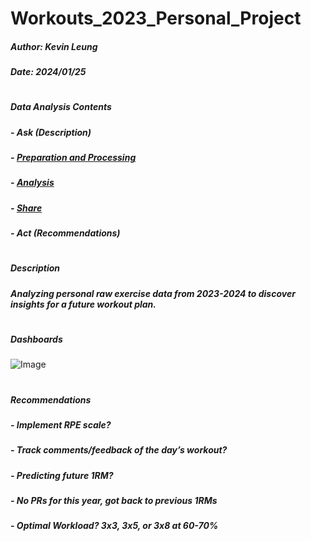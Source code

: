 # Workouts_2023_Personal_Project
##### Author: Kevin Leung
##### Date: 2024/01/25
#
##### Data Analysis Contents
##### - Ask (Description)
##### - [Preparation and Processing](https://github.com/kleung157/Workouts_2023_Personal_Project/blob/d1622638481ffd651c763dcd5387e850b1186a07/workouts_data_preparation_processing)
##### - [Analysis](https://github.com/kleung157/Workouts_2023_Personal_Project/blob/d1622638481ffd651c763dcd5387e850b1186a07/workouts_data_analysis)
##### - [Share](https://github.com/kleung157/Workouts_2023_Personal_Project/blob/d100bd19e94f91ae1949a573f0f853c5ec04d982/workouts_data_share_of_observations.txt)
##### - Act (Recommendations)
#
##### Description
##### Analyzing personal raw exercise data from 2023-2024 to discover insights for a future workout plan.
#
##### Dashboards
![Image](https://github.com/user-attachments/assets/f96dafa5-dca7-4ef3-86c2-da481d5c603c)
#
##### Recommendations
##### - Implement RPE scale?
##### - Track comments/feedback of the day’s workout?
##### - Predicting future 1RM?
##### - No PRs for this year, got back to previous 1RMs
##### - Optimal Workload? 3x3, 3x5, or 3x8 at 60-70%
